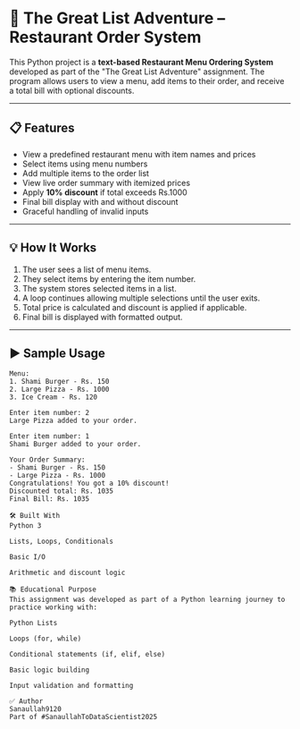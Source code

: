 # 🍔 The Great List Adventure – Restaurant Order System

This Python project is a **text-based Restaurant Menu Ordering System** developed as part of the "The Great List Adventure" assignment. The program allows users to view a menu, add items to their order, and receive a total bill with optional discounts.

---

## 📋 Features

- View a predefined restaurant menu with item names and prices
- Select items using menu numbers
- Add multiple items to the order list
- View live order summary with itemized prices
- Apply **10% discount** if total exceeds Rs.1000
- Final bill display with and without discount
- Graceful handling of invalid inputs

---

## 💡 How It Works

1. The user sees a list of menu items.
2. They select items by entering the item number.
3. The system stores selected items in a list.
4. A loop continues allowing multiple selections until the user exits.
5. Total price is calculated and discount is applied if applicable.
6. Final bill is displayed with formatted output.

---

## ▶️ Sample Usage

```text
Menu:
1. Shami Burger - Rs. 150
2. Large Pizza - Rs. 1000
3. Ice Cream - Rs. 120

Enter item number: 2
Large Pizza added to your order.

Enter item number: 1
Shami Burger added to your order.

Your Order Summary:
- Shami Burger - Rs. 150
- Large Pizza - Rs. 1000
Congratulations! You got a 10% discount!
Discounted total: Rs. 1035
Final Bill: Rs. 1035

🛠️ Built With
Python 3

Lists, Loops, Conditionals

Basic I/O

Arithmetic and discount logic

📚 Educational Purpose
This assignment was developed as part of a Python learning journey to practice working with:

Python Lists

Loops (for, while)

Conditional statements (if, elif, else)

Basic logic building

Input validation and formatting

✅ Author
Sanaullah9120
Part of #SanaullahToDataScientist2025

